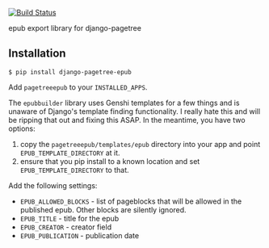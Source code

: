 [![Build Status](https://travis-ci.org/ccnmtl/django-pagetree-epub.png?branch=master)](https://travis-ci.org/ccnmtl/django-pagetree-epub)

epub export library for django-pagetree


## Installation

```
$ pip install django-pagetree-epub
```

Add `pagetreeepub` to your `INSTALLED_APPS`.

The `epubbuilder` library uses Genshi templates for a few things and
is unaware of Django's template finding functionality. I really hate
this and will be ripping that out and fixing this ASAP. In the
meantime, you have two options:

1) copy the `pagetreeepub/templates/epub` directory into your app and
point `EPUB_TEMPLATE_DIRECTORY` at it.
2) ensure that you pip install to a known location and set
`EPUB_TEMPLATE_DIRECTORY` to that.

Add the following settings:

* `EPUB_ALLOWED_BLOCKS` - list of pageblocks that will be allowed in
the published epub. Other blocks are silently ignored.
* `EPUB_TITLE` - title for the epub
* `EPUB_CREATOR` - creator field
* `EPUB_PUBLICATION` - publication date
